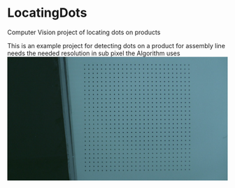 # LocatingDots
 Computer Vision project of locating dots on products
 
 This is an example project for detecting dots on a product for assembly line needs
 the needed resolution in sub pixel 
 the Algorithm uses 
 ![example](https://github.com/AlonRosenberg1/LocatingDots/blob/main/dots.jpg)
